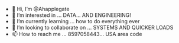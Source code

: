 - 👋 Hi, I’m @Ahapplegate
- 👀 I’m interested in ... DATA... AND ENGINEERING!
- 🌱 I’m currently learning ... how to do everything ever
- 💞️ I’m looking to collaborate on ... SYSTEMS AND QUICKER LOADS
- 📫 How to reach me ... 8597058443... USA area code

<!---
Ahapplegate/Ahapplegate is a ✨ special ✨ repository because its `README.md` (this file) appears on your GitHub profile.
You can click the Preview link to take a look at your changes.
--->
